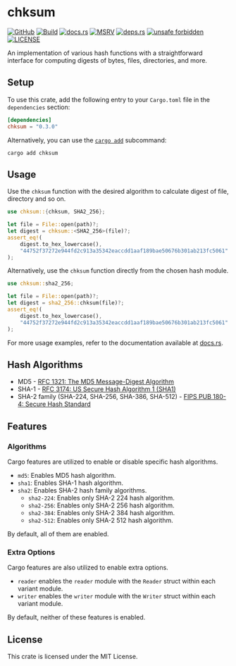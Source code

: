 # chksum

[![GitHub](https://img.shields.io/badge/github-chksum--rs%2Flib-24292e?style=flat-square&logo=github "GitHub")](https://github.com/chksum-rs/lib)
[![Build](https://img.shields.io/github/actions/workflow/status/chksum-rs/lib/rust.yml?branch=master&style=flat-square&logo=github "Build")](https://github.com/chksum-rs/lib/actions/workflows/rust.yml)
[![docs.rs](https://img.shields.io/docsrs/chksum?style=flat-square&logo=docsdotrs "docs.rs")](https://docs.rs/chksum/)
[![MSRV](https://img.shields.io/badge/MSRV-1.74.0-informational?style=flat-square "MSRV")](https://github.com/chksum-rs/lib/blob/master/Cargo.toml)
[![deps.rs](https://deps.rs/crate/chksum/0.3.0/status.svg?style=flat-square "deps.rs")](https://deps.rs/crate/chksum/0.3.0)
[![unsafe forbidden](https://img.shields.io/badge/unsafe-forbidden-success.svg?style=flat-square "unsafe forbidden")](https://github.com/rust-secure-code/safety-dance)
[![LICENSE](https://img.shields.io/github/license/chksum-rs/lib?style=flat-square "LICENSE")](https://github.com/chksum-rs/lib/blob/master/LICENSE)

An implementation of various hash functions with a straightforward interface for computing digests of bytes, files, directories, and more.

## Setup

To use this crate, add the following entry to your `Cargo.toml` file in the `dependencies` section:

```toml
[dependencies]
chksum = "0.3.0"
```

Alternatively, you can use the [`cargo add`](https://doc.rust-lang.org/cargo/commands/cargo-add.html) subcommand:

```shell
cargo add chksum
```

## Usage

Use the `chksum` function with the desired algorithm to calculate digest of file, directory and so on.

```rust
use chksum::{chksum, SHA2_256};

let file = File::open(path)?;
let digest = chksum::<SHA2_256>(file)?;
assert_eq!(
    digest.to_hex_lowercase(),
    "44752f37272e944fd2c913a35342eaccdd1aaf189bae50676b301ab213fc5061"
);
```

Alternatively, use the `chksum` function directly from the chosen hash module.

```rust
use chksum::sha2_256;

let file = File::open(path)?;
let digest = sha2_256::chksum(file)?;
assert_eq!(
    digest.to_hex_lowercase(),
    "44752f37272e944fd2c913a35342eaccdd1aaf189bae50676b301ab213fc5061"
);
```

For more usage examples, refer to the documentation available at [docs.rs](https://docs.rs/chksum/).

## Hash Algorithms

* MD5 - [RFC 1321: The MD5 Message-Digest Algorithm](https://tools.ietf.org/html/rfc1321)
* SHA-1 - [RFC 3174: US Secure Hash Algorithm 1 (SHA1)](https://tools.ietf.org/html/rfc3174)
* SHA-2 family (SHA-224, SHA-256, SHA-386, SHA-512) - [FIPS PUB 180-4: Secure Hash Standard](https://nvlpubs.nist.gov/nistpubs/FIPS/NIST.FIPS.180-4.pdf)

## Features

### Algorithms

Cargo features are utilized to enable or disable specific hash algorithms.

* `md5`: Enables MD5 hash algorithm.
* `sha1`: Enables SHA-1 hash algorithm.
* `sha2`: Enables SHA-2 hash family algorithms.
  * `sha2-224`: Enables only SHA-2 224 hash algorithm.
  * `sha2-256`: Enables only SHA-2 256 hash algorithm.
  * `sha2-384`: Enables only SHA-2 384 hash algorithm.
  * `sha2-512`: Enables only SHA-2 512 hash algorithm.

By default, all of them are enabled.

### Extra Options

Cargo features are also utilized to enable extra options.

* `reader` enables the `reader` module with the `Reader` struct within each variant module.
* `writer` enables the `writer` module with the `Writer` struct within each variant module.

By default, neither of these features is enabled.

## License

This crate is licensed under the MIT License.
